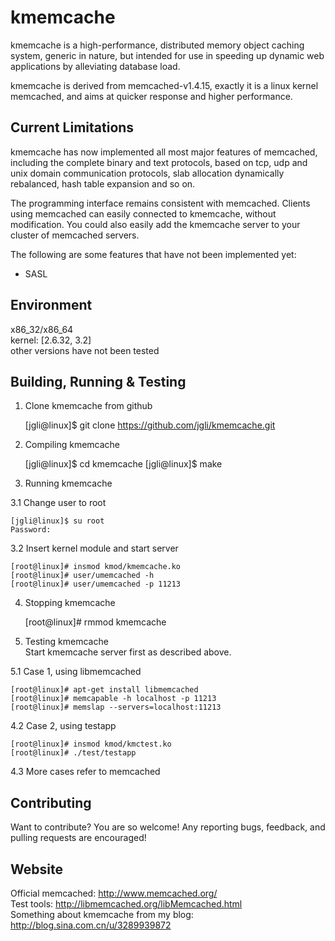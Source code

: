 kmemcache
=========

kmemcache is a high-performance, distributed memory object caching system, generic in nature,
but intended for use in speeding up dynamic web applications by alleviating database load.

kmemcache is derived from memcached-v1.4.15, exactly it is a linux kernel memcached,
and aims at quicker response and higher performance.

Current Limitations
-------------------
kmemcache has now implemented all most major features of memcached, including the complete binary
and text protocols, based on tcp, udp and unix domain communication protocols, slab allocation 
dynamically rebalanced, hash table expansion and so on.

The programming interface remains consistent with memcached. Clients using memcached can easily 
connected to kmemcache, without modification. You could also easily add the kmemcache server to
your cluster of memcached servers.

The following are some features that have not been implemented yet:  
* SASL

Environment
-----------
x86_32/x86_64	
kernel: [2.6.32, 3.2]	
other versions have not been tested

Building, Running & Testing
---------------------------
1) Clone kmemcache from github

	[jgli@linux]$ git clone https://github.com/jgli/kmemcache.git

2) Compiling kmemcache

	[jgli@linux]$ cd kmemcache
	[jgli@linux]$ make

3) Running kmemcache

3.1 Change user to root

	[jgli@linux]$ su root
	Password:

3.2 Insert kernel module and start server

	[root@linux]# insmod kmod/kmemcache.ko
	[root@linux]# user/umemcached -h
	[root@linux]# user/umemcached -p 11213

4) Stopping kmemcache

	[root@linux]# rmmod kmemcache

5) Testing kmemcache	
   Start kmemcache server first as described above.

5.1 Case 1, using libmemcached

	[root@linux]# apt-get install libmemcached
	[root@linux]# memcapable -h localhost -p 11213
	[root@linux]# memslap --servers=localhost:11213

4.2 Case 2, using testapp

	[root@linux]# insmod kmod/kmctest.ko
	[root@linux]# ./test/testapp

4.3 More cases refer to memcached

Contributing
------------
Want to contribute? You are so welcome! Any reporting bugs, feedback, and pulling requests are encouraged!

Website
-------
Official memcached: http://www.memcached.org/	
Test tools: http://libmemcached.org/libMemcached.html	
Something about kmemcache from my blog: http://blog.sina.com.cn/u/3289939872
